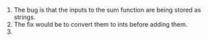 1. The bug is that the inputs to the sum function are being stored as strings.
2. The fix would be to convert them to ints before adding them.
3. 